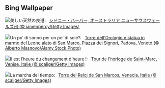 ## Bing Wallpaper
![](https://www.bing.com/th?id=OHR.SydneyHarbour_JA-JP1159048271_UHD.jpg&w=1000)美しい天然の良港:&nbsp;&ensp;[シドニー・ハーバー, オーストラリア ニューサウスウェールズ州 (© jamenpercy/Getty Images)](https://www.bing.com/th?id=OHR.SydneyHarbour_JA-JP1159048271_UHD.jpg)
<br><br/>
![](https://www.bing.com/th?id=OHR.Clock_IT-IT7164959440_UHD.jpg&w=1000)Un po’ di sonno per un po’ di sole?:&nbsp;&ensp;[Torre dell'Orologio e statua in marmo del Leone alato di San Marco, Piazza dei Signori, Padova, Veneto (© Alberto Masnovo/Alamy Stock Photo)](https://www.bing.com/th?id=OHR.Clock_IT-IT7164959440_UHD.jpg)
<br><br/>
![](https://www.bing.com/th?id=OHR.ItalyClock_FR-FR5009254968_UHD.jpg&w=1000)Il est l’heure du changement d’heure !:&nbsp;&ensp;[Tour de l'horloge de Saint-Marc, Venise, Italie (© scaliger/Getty Images)](https://www.bing.com/th?id=OHR.ItalyClock_FR-FR5009254968_UHD.jpg)
<br><br/>
![](https://www.bing.com/th?id=OHR.ItalyClock_ES-ES6730268051_UHD.jpg&w=1000)La marcha del tiempo:&nbsp;&ensp;[Torre del Reloj de San Marcos, Venecia, Italia (© scaliger/Getty Images)](https://www.bing.com/th?id=OHR.ItalyClock_ES-ES6730268051_UHD.jpg)
<br><br/>
